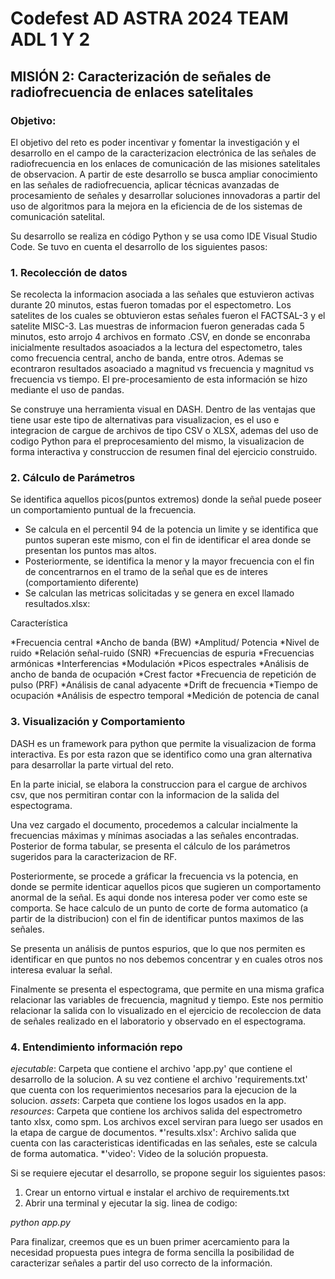# Codefest AD ASTRA 2024 TEAM ADL 1 Y 2

## MISIÓN 2: Caracterización de señales de radiofrecuencia de enlaces satelitales

### Objetivo: 

El objetivo del reto es poder incentivar y fomentar la investigación y el desarrollo en el campo de la caracterizacion electrónica de las señales de radiofrecuencia en los enlaces de comunicación de las misiones satelitales
de observacion. A partir de este desarrollo se busca ampliar conocimiento en las señales de radiofrecuencia, aplicar técnicas avanzadas de procesamiento de señales y desarrollar soluciones innovadoras a partir del uso de algoritmos para la mejora en la eficiencia de 
de los sistemas de comunicación satelital.


Su desarrollo se realiza en código Python y se usa como IDE Visual Studio Code. Se tuvo en cuenta el desarrollo de los siguientes pasos:

### 1. Recolección de datos

Se recolecta la informacion asociada a las señales que estuvieron activas durante 20 minutos, estas fueron tomadas por el espectometro. Los satelites de los cuales se obtuvieron estas señales
fueron el FACTSAL-3 y el satelite MISC-3. Las muestras de informacion fueron generadas cada 5 minutos, esto arrojo 4 archivos en formato .CSV, en donde se enconraba inicialmente resultados asoaciados a la lectura del espectometro, tales como frecuencia central, ancho de banda, entre otros.
Ademas se econtraron resultados asoaciado a magnitud vs frecuencia y magnitud vs frecuencia vs tiempo. El pre-procesamiento de esta información se hizo mediante el uso de pandas.


Se construye una herramienta visual en DASH. Dentro de las ventajas que tiene usar este tipo de alternativas para visualizacion, es el uso e integracion de cargue de archivos de tipo CSV o XLSX, 
ademas del uso de codigo Python para el preprocesamiento del mismo, la visualizacion de forma interactiva y construccion de resumen final del ejercicio construido. 


### 2. Cálculo de Parámetros

Se identifica aquellos picos(puntos extremos) donde la señal puede poseer un comportamiento puntual de la frecuencia.

* Se calcula en el percentil 94 de la potencia un limite y se identifica que puntos superan este mismo, con el fin de identificar el area donde se presentan los puntos mas altos.
* Posteriormente, se identifica la menor y la mayor frecuencia con el fin de concentrarnos en el tramo de la señal que es de interes (comportamiento diferente)
* Se calculan las metricas solicitadas y se genera en excel llamado resultados.xlsx:

Característica

*Frecuencia central
*Ancho de banda (BW)
*Amplitud/ Potencia
*Nivel de ruido
*Relación señal-ruido (SNR) 
*Frecuencias de espuria
*Frecuencias armónicas
*Interferencias
*Modulación
*Picos espectrales 
*Análisis de ancho de banda de ocupación
*Crest factor
*Frecuencia de repetición de pulso (PRF)
*Análisis de canal adyacente
*Drift de frecuencia
*Tiempo de ocupación
*Análisis de espectro temporal
*Medición de potencia de canal

### 3. Visualización y Comportamiento

DASH es un framework para python que permite la visualizacion de forma interactiva. Es por esta razon que se identifico como una gran alternativa para desarrollar
la parte virtual del reto.

En la parte inicial, se elabora la construccion para el cargue de archivos csv, que nos permitiran contar con la informacion de la salida del espectograma. 

Una vez cargado el documento, procedemos a calcular incialmente la frecuencias máximas y mínimas asociadas a las señales encontradas. Posterior de forma tabular,
se presenta el cálculo de los parámetros sugeridos para la caracterizacion de RF.

Posteriormente, se procede a gráficar la frecuencia vs la potencia, en donde se permite identicar aquellos picos que sugieren un comportamento anormal de la señal.
Es aqui donde nos interesa poder ver como este se comporta. Se hace calculo de un punto de corte de forma automatico (a partir de la distribucion) con el fin de identificar puntos maximos de las señales.

Se presenta un análisis de puntos espurios, que lo que nos permiten es identificar en que puntos no nos debemos concentrar y en cuales otros nos interesa evaluar la señal.

Finalmente se presenta el espectograma, que permite en una misma grafica relacionar las variables de frecuencia, magnitud y tiempo. Este nos permitio relacionar la salida con lo visualizado en el ejercicio de recoleccion de data de señales realizado en el laboratorio y observado 
en el espectograma. 


### 4. Entendimiento información repo


*ejecutable*: Carpeta que contiene el archivo 'app.py' que contiene el desarrollo de la solucion. A su vez contiene el archivo 'requirements.txt' que cuenta con los requerimientos 
necesarios para la ejecucion de la solucion. 
*assets*: Carpeta que contiene los logos usados en la app.
*resources*: Carpeta que contiene los archivos salida del espectrometro tanto xlsx, como spm. Los archivos excel serviran para luego ser usados en la etapa de cargue de documentos.
*'results.xlsx': Archivo salida que cuenta con las caracteristicas identificadas en las señales, este se calcula de forma automatica.
*'video': Video de la solución propuesta.


Si se requiere ejecutar el desarrollo, se propone seguir los siguientes pasos:

1. Crear un entorno virtual e instalar el archivo de requirements.txt
2. Abrir una terminal y ejecutar la sig. linea de codigo:

*python app.py*


Para finalizar, creemos que es un buen primer acercamiento para la necesidad propuesta pues integra de forma sencilla la posibilidad de caracterizar señales a partir del uso correcto de la información.








